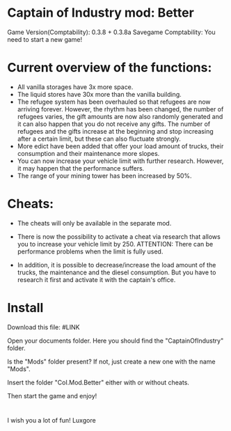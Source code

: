 # Captain of Industry mod: Better

Game Version(Comptability): 0.3.8 + 0.3.8a
Savegame Comptability: You need to start a new game!

# Current overview of the functions:
- All vanilla storages have 3x more space. 
- The liquid stores have 30x more than the vanilla building.
- The refugee system has been overhauled so that refugees are now arriving forever. However, the rhythm has been changed, the number of refugees varies, the gift amounts are now also randomly generated and it can also happen that you do not receive any gifts. The number of refugees and the gifts increase at the beginning and stop increasing after a certain limit, but these can also fluctuate strongly.
- More edict have been added that offer your load amount of trucks, their consumption and their maintenance more slopes.
- You can now increase your vehicle limit with further research. However, it may happen that the performance suffers. 
- The range of your mining tower has been increased by 50%.

# Cheats:
- The cheats will only be available in the separate mod. 

- There is now the possibility to activate a cheat via research that allows you to increase your vehicle limit by 250. ATTENTION: There can be performance problems when the limit is fully used.

- In addition, it is possible to decrease/increase the load amount of the trucks, the maintenance and the diesel consumption. But you have to research it first and activate it with the captain's office.

# Install
Download this file: #LINK

Open your documents folder. Here you should find the "CaptainOfIndustry" folder. 

Is the "Mods" folder present? If not, just create a new one with the name "Mods".

Insert the folder "CoI.Mod.Better" either with or without cheats.

Then start the game and enjoy!

# 
I wish you a lot of fun!
Luxgore
